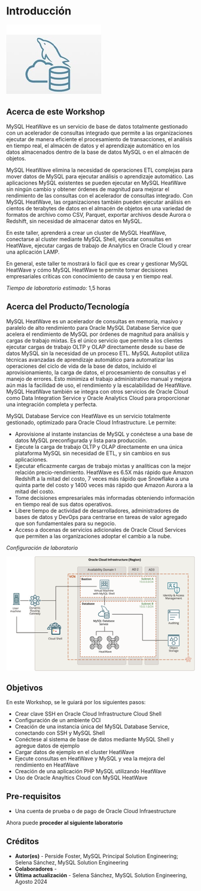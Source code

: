# Introducción

![mysql heatwave](./images/mysql-heatwave-logo.jpg "mysql heatwave")

## Acerca de este Workshop

MySQL HeatWave es un servicio de base de datos totalmente gestionado con un acelerador de consultas integrado que permite a las organizaciones ejecutar de manera eficiente el procesamiento de transacciones, el análisis en tiempo real, el almacén de datos y el aprendizaje automático en los datos almacenados dentro de la base de datos MySQL o en el almacén de objetos.

MySQL HeatWave elimina la necesidad de operaciones ETL complejas para mover datos de MySQL para ejecutar análisis o aprendizaje automático. Las aplicaciones MySQL existentes se pueden ejecutar en MySQL HeatWave sin ningún cambio y obtener órdenes de magnitud para mejorar el rendimiento de las consultas con el acelerador de consultas integrado. Con MySQL HeatWave, las organizaciones también pueden ejecutar análisis en cientos de terabytes de datos en el almacén de objetos en una variedad de formatos de archivo como CSV, Parquet, exportar archivos desde Aurora o Redshift, sin necesidad de almacenar datos en MySQL.

En este taller, aprenderá a crear un cluster de MySQL HeatWave, conectarse al cluster mediante MySQL Shell, ejecutar consultas en HeatWave, ejecutar cargas de trabajo de Analytics en Oracle Cloud y crear una aplicación LAMP.

En general, este taller te mostrará lo fácil que es crear y gestionar MySQL HeatWave y cómo MySQL HeatWave te permite tomar decisiones empresariales críticas con conocimiento de causa y en tiempo real.

_Tiempo de laboratorio estimado:_ 1,5 horas

## Acerca del Producto/Tecnología

MySQL HeatWave es un acelerador de consultas en memoria, masivo y paralelo de alto rendimiento para Oracle MySQL Database Service que acelera el rendimiento de MySQL por órdenes de magnitud para análisis y cargas de trabajo mixtas. Es el único servicio que permite a los clientes ejecutar cargas de trabajo OLTP y OLAP directamente desde su base de datos MySQL sin la necesidad de un proceso ETL. MySQL Autopilot utiliza técnicas avanzadas de aprendizaje automático para automatizar las operaciones del ciclo de vida de la base de datos, incluido el aprovisionamiento, la carga de datos, el procesamiento de consultas y el manejo de errores. Esto minimiza el trabajo administrativo manual y mejora aún más la facilidad de uso, el rendimiento y la escalabilidad de HeatWave. MySQL HeatWave también se integra con otros servicios de Oracle Cloud como Data Integration Service y Oracle Analytics Cloud para proporcionar una integración completa y perfecta.

MySQL Database Service con HeatWave es un servicio totalmente gestionado, optimizado para Oracle Cloud Infrastructure. Le permite:

- Aprovisione al instante instancias de MySQL y conéctese a una base de datos MySQL preconfigurada y lista para producción.
- Ejecute la carga de trabajo OLTP y OLAP directamente en una única plataforma MySQL sin necesidad de ETL, y sin cambios en sus aplicaciones.
- Ejecutar eficazmente cargas de trabajo mixtas y analíticas con la mejor relación precio-rendimiento. HeatWave es 6.5X más rápido que Amazon Redshift a la mitad del costo, 7 veces más rápido que Snowflake a una quinta parte del costo y 1400 veces más rápido que Amazon Aurora a la mitad del costo.
- Tome decisiones empresariales más informadas obteniendo información en tiempo real de sus datos operativos.
- Libere tiempo de actividad de desarrolladores, administradores de bases de datos y DevOps para centrarse en tareas de valor agregado que son fundamentales para su negocio.
- Acceso a docenas de servicios adicionales de Oracle Cloud Services que permiten a las organizaciones adoptar el cambio a la nube.

_Configuración de laboratorio_

![heatwave architecture](./images/heatwave-bastion-architecture-compute.png "heatwave bastion -architecture compute ")


## Objetivos

En este Workshop, se le guiará por los siguientes pasos:

- Crear clave SSH en Oracle Cloud Infrastructure Cloud Shell
- Configuración de un ambiente OCI
- Creación de una instancia única del MySQL Database Service, conectando con SSH y MySQL Shell
- Conéctese al sistema de base de datos mediante MySQL Shell y agregue datos de ejemplo
- Cargar datos de ejemplo en el cluster HeatWave
- Ejecute consultas en HeatWave y MySQL y vea la mejora del rendimiento en HeatWave
- Creación de una aplicación PHP MySQL utilizando HeatWave
- Uso de Oracle Anayltics Cloud con MySQL HeatWave

## Pre-requisitos

- Una cuenta de prueba o de pago de Oracle Cloud Infraestructure 

Ahora puede **proceder al siguiente laboratorio**

## Créditos

- **Autor(es)** - Perside Foster, MySQL Principal Solution Engineering; Selena Sánchez, MySQL Solution Engineering
- **Colaboradores** - 
- **Última actualización** - Selena Sánchez, MySQL Solution Engineering, Agosto 2024
